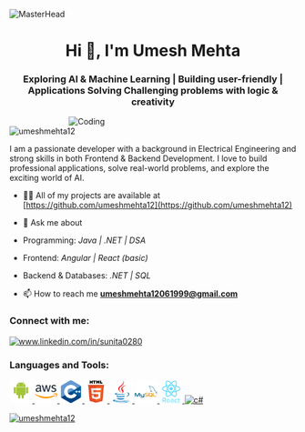 ![MasterHead](https://www.sevenstarwebsolutions.com/wp-content/themes/sevenstar/img/banner-bg.gif)
 
 <h1 align="center">Hi 👋, I'm Umesh Mehta </h1>
<h3 align="center">Exploring AI & Machine Learning | Building user-friendly | Applications Solving Challenging problems with logic & creativity</h3>

<img align="right" alt="Coding" width="400" src="https://media.tenor.com/QVC1Nmb9TwUAAAAi/coding.gif">

 
<p align="left"> <img src="https://komarev.com/ghpvc/?username=umeshmehta12&label=Profile%20views&color=0e75b6&style=flat" alt="umeshmehta12" /> </p>


<p align="left"> </p>

 I am a passionate developer with a background in Electrical Engineering and strong skills in both Frontend & Backend Development. I love to build professional applications, solve real-world problems, and explore the exciting world of AI. 

- 👨‍💻 All of my projects are available at [https://github.com/umeshmehta12](https://github.com/umeshmehta12)

- 💬 Ask me about 
- Programming: *Java | .NET | DSA*  
- Frontend: *Angular | React (basic)*  
- Backend & Databases: *.NET | SQL*

- 📫 How to reach me **umeshmehta12061999@gmail.com**

<h3 align="left">Connect with me:</h3>
<p align="left">

<a href="https://linkedin.com/in/www.linkedin.com/in/sunita0280" target="blank"><img align="center" src="https://raw.githubusercontent.com/rahuldkjain/github-profile-readme-generator/master/src/images/icons/Social/linked-in-alt.svg" alt="www.linkedin.com/in/sunita0280" height="30" width="40" /></a>
 
</p>

<h3 align="left">Languages and Tools:</h3>
<p align="left"> <a href="https://developer.android.com" target="_blank" rel="noreferrer"> <img src="https://raw.githubusercontent.com/devicons/devicon/master/icons/android/android-original-wordmark.svg" alt="android" width="40" height="40"/> </a> <a href="https://aws.amazon.com" target="_blank" rel="noreferrer"> <img src="https://raw.githubusercontent.com/devicons/devicon/master/icons/amazonwebservices/amazonwebservices-original-wordmark.svg" alt="aws" width="40" height="40"/> </a> <a href="https://www.w3schools.com/cpp/" target="_blank" rel="noreferrer"> <img src="https://raw.githubusercontent.com/devicons/devicon/master/icons/cplusplus/cplusplus-original.svg" alt="cplusplus" width="40" height="40"/> </a> <a href="https://www.w3.org/html/" target="_blank" rel="noreferrer"> <img src="https://raw.githubusercontent.com/devicons/devicon/master/icons/html5/html5-original-wordmark.svg" alt="html5" width="40" height="40"/> </a> <a href="https://www.java.com" target="_blank" rel="noreferrer"> <img src="https://raw.githubusercontent.com/devicons/devicon/master/icons/java/java-original.svg" alt="java" width="40" height="40"/> </a> </a> <a href="https://www.mysql.com/" target="_blank" rel="noreferrer"> <img src="https://raw.githubusercontent.com/devicons/devicon/master/icons/mysql/mysql-original-wordmark.svg" alt="mysql" width="40" height="40"/> </a>   </a> <a href="https://reactjs.org/" target="_blank" rel="noreferrer"> <img src="https://raw.githubusercontent.com/devicons/devicon/master/icons/react/react-original-wordmark.svg" alt="react" width="40" height="40"/> </a> <a href="https://learn.microsoft.com/en-us/dotnet/csharp/tour-of-csharp/" target="_blank" rel="noreferrer"> <img src="https://raw.githubusercontent.com/devicons/devicon/upload.wikimedia.org/wikipedia/commons/4/4f/Csharp_Logo.png" alt="c#" width="40" height="40"/> </p>

<p><img align="center" src="https://github-readme-stats.vercel.app/api/top-langs?username=umeshmehta12&show_icons=true&locale=en&layout=compact" alt="umeshmehta12" /></p>
